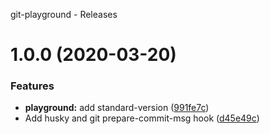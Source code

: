git-playground - Releases

# 1.0.0 (2020-03-20)


### Features

* **playground:** add standard-version ([991fe7c](https://github.com/borisarzentar/git-playground/commit/991fe7c14369a0135aa81caef985e42a016ef19d))
* Add husky and git prepare-commit-msg hook ([d45e49c](https://github.com/borisarzentar/git-playground/commit/d45e49c57ec5bdf87648619fafecbb224ade3a06))
